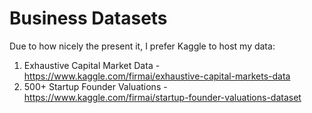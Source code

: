 # Business Datasets
Due to how nicely the present it, I prefer Kaggle to host my data:

1. Exhaustive Capital Market Data - https://www.kaggle.com/firmai/exhaustive-capital-markets-data
1. 500+ Startup Founder Valuations - https://www.kaggle.com/firmai/startup-founder-valuations-dataset







